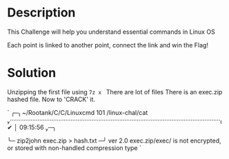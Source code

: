 # Description

This Challenge will help you understand essential commands in Linux OS

Each point is linked to another point, connect the link and win the Flag!

# Solution

Unzipping the first file using `7z x `
There are lot of files 
There is an  exec.zip hashed file. Now to 'CRACK' it.

`
╭─ ~/Rootank/C/C/Linuxcmd 101 /linux-chal/cat ························································································································· ✔ │ 09:15:56 ─╮


╰─ zip2john exec.zip > hash.txt                                                                                                                                                                                           ─╯
ver 2.0 exec.zip/exec/ is not encrypted, or stored with non-handled compression type
`




